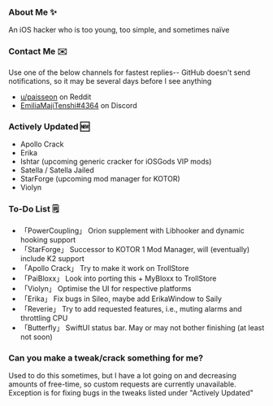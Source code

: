 ### About Me ✨
An iOS hacker who is too young, too simple, and sometimes naïve

### Contact Me ✉️
Use one of the below channels for fastest replies-- GitHub doesn't send notifications, so it may be several days before I see anything

- [u/paisseon](https://reddit.com/u/paisseon) on Reddit
- [EmiliaMajiTenshi#4364](https://discord.gg/VM2ZVWqxsj) on Discord

### Actively Updated 🆕
- Apollo Crack
- Erika
- Ishtar (upcoming generic cracker for iOSGods VIP mods)
- Satella / Satella Jailed
- StarForge (upcoming mod manager for KOTOR)
- Violyn

### To-Do List 🗒
- 「PowerCoupling」 Orion supplement with Libhooker and dynamic hooking support 
- 「StarForge」     Successor to KOTOR 1 Mod Manager, will (eventually) include K2 support
- 「Apollo Crack」  Try to make it work on TrollStore
- 「PaiBloxx」      Look into porting this + MyBloxx to TrollStore
- 「Violyn」        Optimise the UI for respective platforms
- 「Erika」         Fix bugs in Sileo, maybe add ErikaWindow to Saily
- 「Reverie」       Try to add requested features, i.e., muting alarms and throttling CPU
- 「Butterfly」     SwiftUI status bar. May or may not bother finishing (at least not soon)

### Can you make a tweak/crack something for me?
Used to do this sometimes, but I have a lot going on and decreasing amounts of free-time, so custom  requests are currently unavailable. Exception is for fixing bugs in the tweaks listed under "Actively Updated"
